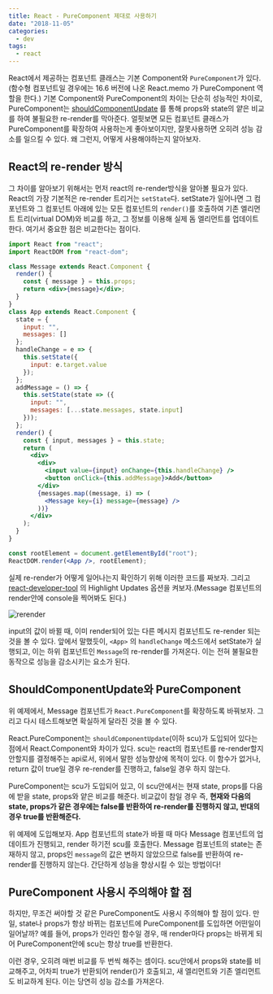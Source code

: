 ```yaml
---
title: React - PureComponent 제대로 사용하기
date: "2018-11-05"
categories:
  - dev
tags:
  - react
---
```


React에서 제공하는 컴포넌트 클래스는 기본 Component와 `PureComponent`가 있다. (함수형 컴포넌트일 경우에는 16.6 버전에 나온 React.memo 가 PureComponent 역할을 한다.) 기본 Component와 PureComponent의 차이는 단순히 성능적인 차이로, PureComponent는 [shouldComponentUpdate](https://reactjs.org/docs/react-component.html#shouldcomponentupdate) 를 통해 props와 state의 얕은 비교를 하여 불필요한 re-render를 막아준다. 얼핏보면 모든 컴포넌트 클래스가 PureComponent를 확장하여 사용하는게 좋아보이지만, 잘못사용하면 오히려 성능 감소를 일으킬 수 있다. 왜 그런지, 어떻게 사용해야하는지 알아보자.

<!--more-->

## React의 re-render 방식

그 차이를 알아보기 위해서는 먼저 react의 re-render방식을 알아볼 필요가 있다. React의 가장 기본적은 re-render 트리거는 `setState`다. setState가 일어나면 그 컴포넌트와 그 컴포넌트 아래에 있는 모든 컴포넌트의 `render()`를 호출하여 기존 엘리먼트 트리(virtual DOM)와 비교를 하고, 그 정보를 이용해 실제 돔 엘리먼트를 업데이트한다. 여기서 중요한 점은 비교한다는 점이다.

```jsx
import React from "react";
import ReactDOM from "react-dom";

class Message extends React.Component {
  render() {
    const { message } = this.props;
    return <div>{message}</div>;
  }
}
class App extends React.Component {
  state = {
    input: "",
    messages: []
  };
  handleChange = e => {
    this.setState({
      input: e.target.value
    });
  };
  addMessage = () => {
    this.setState(state => ({
      input: "",
      messages: [...state.messages, state.input]
    }));
  };
  render() {
    const { input, messages } = this.state;
    return (
      <div>
        <div>
          <input value={input} onChange={this.handleChange} />
          <button onClick={this.addMessage}>Add</button>
        </div>
        {messages.map((message, i) => (
          <Message key={i} message={message} />
        ))}
      </div>
    );
  }
}

const rootElement = document.getElementById("root");
ReactDOM.render(<App />, rootElement);
```

실제 re-render가 어떻게 일어나는지 확인하기 위해 이러한 코드를 짜보자. 그리고 [react-developer-tool](https://chrome.google.com/webstore/detail/react-developer-tools/fmkadmapgofadopljbjfkapdkoienihi) 의 Highlight Updates 옵션을 켜보자.(Message 컴포넌트의 render안에 console을 찍어봐도 된다.)

![rerender](/images/post_purecomponent/rerender.gif)

input의 값이 바뀔 때, 이미 render되어 있는 다른 메시지 컴포넌트도 re-render 되는 것을 볼 수 있다. 앞에서 말했듯이, `<App>` 의 `handleChange` 메소드에서 setState가 실행되고, 이는 하위 컴포넌트인 `Message`의 re-render를 가져온다. 이는 전혀 불필요한 동작으로 성능을 감소시키는 요소가 된다.

## ShouldComponentUpdate와 PureComponent

위 예제에서, Message 컴포넌트가 `React.PureComponent`를 확장하도록 바꿔보자. 그리고 다시 테스트해보면 확실하게 달라진 것을 볼 수 있다.

React.PureComponent는 `shouldComponentUpdate`(이하 scu)가 도입되어 있다는 점에서 React.Component와 차이가 있다. scu는 react의 컴포넌트를 re-render할지 안할지를 결정해주는 api로서, 위에서 말한 성능향상에 목적이 있다. 이 함수가 없거나, return 값이 true일 경우 re-render를 진행하고, false일 경우 하지 않는다.

PureComponent는 scu가 도입되어 있고, 이 scu안에서는 현재 state, props를 다음에 받을 state, props와 얕은 비교를 해준다. 비교값이 참일 경우 즉, **현재와 다음의 state, props가 같은 경우에는 false를 반환하여 re-render를 진행하지 않고, 반대의 경우 true를 반환해준다.**

위 예제에 도입해보자. App 컴포넌트의 state가 바뀔 때 마다 Message 컴포넌트의 업데이트가 진행되고, render 하기전 scu를 호출한다. Message 컴포넌트의 state는 존재하지 않고, props인 `message`의 값은 변하지 않았으므로 false를 반환하여 re-render를 진행하지 않는다. 간단하게 성능을 향상시킬 수 있는 방법이다!

## PureComponent 사용시 주의해야 할 점

하지만, 무조건 써야할 것 같은 PureComponent도 사용시 주의해야 할 점이 있다. 만일, state나 props가 항상 바뀌는 컴포넌트에 PureComponent를 도입하면 어떤일이 일어날까? 예를 들어, props가 인라인 함수일 경우, 매 render마다 props는 바뀌게 되어 PureComponent안에 scu는 항상 true를 반환한다.

이런 경우, 오히려 매번 비교를 두 번씩 해주는 셈이다. scu안에서 props와 state를 비교해주고, 어차피 true가 반환되어 render()가 호출되고, 새 엘리먼트와 기존 엘리먼트도 비교하게 된다. 이는 당연히 성능 감소를 가져온다.
